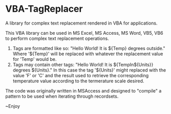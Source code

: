 # VBA-TagReplacer
A library for complex text replacement rendered in VBA for applications.

This VBA library can be used in MS Excel, MS Access, MS Word, VB5, VB6 to perform complex text replacement
operations. 

1) Tags are formatted like so: "Hello World! It is ${Temp} degrees outside."
   Where '${Temp}' will be replaced with whatever the replacement value for 'Temp' would be.
2) Tags may contain other tags: "Hello World! It is ${TempIn${Units}} degrees ${Units}." 
   In this case the tag '${Units}' might replaced with the value 'F' or 'C'
   and the result used to retrieve the corresponding temperature value according to the
   termerature scale desired.
   
The code was originally written in MSAccess and designed to "compile" a pattern to be used when iterating through 
recordsets.

~Enjoy
